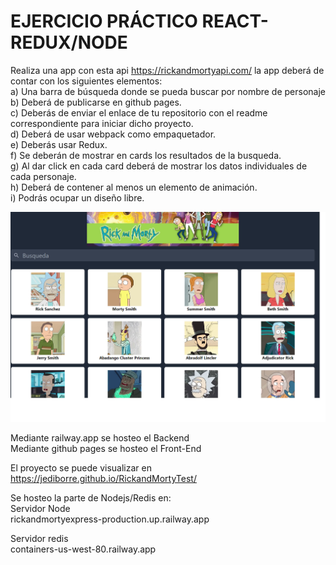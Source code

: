 # EJERCICIO PRÁCTICO REACT-REDUX/NODE

Realiza una app con esta api https://rickandmortyapi.com/ la app deberá de contar con los siguientes elementos:  
a) Una barra de búsqueda donde se pueda buscar por nombre de personaje  
b) Deberá de publicarse en github pages.  
c) Deberás de enviar el enlace de tu repositorio con el readme correspondiente para iniciar dicho proyecto.  
d) Deberá de usar webpack como empaquetador.  
e) Deberás usar Redux.  
f) Se deberán de mostrar en cards los resultados de la busqueda.  
g) Al dar click en cada card deberá de mostrar los datos individuales de cada personaje.  
h) Deberá de contener al menos un elemento de animación.  
i) Podrás ocupar un diseño libre.  

![Rick y Morty en React](img/captura1.jpg?raw=true "Rick y Morty en React")  

Mediante railway.app se hosteo el Backend  
Mediante github pages se hosteo el Front-End  

El proyecto se puede visualizar en  
https://jediborre.github.io/RickandMortyTest/  

Se hosteo la parte de Nodejs/Redis en:  
Servidor Node  
rickandmortyexpress-production.up.railway.app  

Servidor redis  
containers-us-west-80.railway.app  